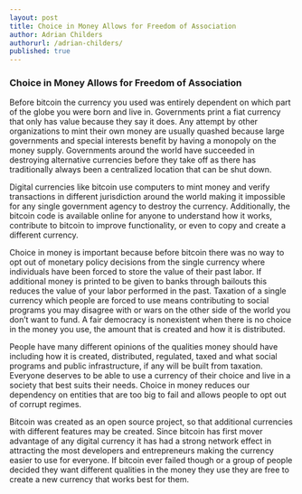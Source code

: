 ```yaml
---
layout: post
title: Choice in Money Allows for Freedom of Association
author: Adrian Childers
authorurl: /adrian-childers/
published: true
---
```


### Choice in Money Allows for Freedom of Association

<p>
Before bitcoin the currency you used was entirely dependent on which part of the globe you were born and live in. Governments print a fiat currency that only has value because they say it does. Any attempt by other organizations to mint their own money are usually quashed because large governments and special interests benefit by having a monopoly on the money supply. Governments around the world have succeeded in destroying alternative currencies before they take off as there has traditionally always been a centralized location that can be shut down. 
<p>
Digital currencies like bitcoin use computers to mint money and verify transactions in different jurisdiction around the world making it impossible for any single government agency to destroy the currency. Additionally, the bitcoin code is available online for anyone to understand how it works, contribute to bitcoin to improve functionality, or even to copy and create a different currency. 
<p>
Choice in money is important because before bitcoin there was no way to opt out of monetary policy decisions from the single currency where individuals have been forced to store the value of their past labor. If additional money is printed to be given to banks through bailouts this reduces the value of your labor performed in the past. Taxation of a single currency which people are forced to use means contributing to social programs you may disagree with or wars on the other side of the world you don’t want to fund. A fair democracy is nonexistent when there is no choice in the money you use, the amount that is created and how it is distributed.
<p>
People have many different opinions of the qualities money should have including how it is created, distributed, regulated, taxed and what social programs and public infrastructure, if any will be built from taxation. Everyone deserves to be able to use a currency of their choice and live in a society that best suits their needs. Choice in money reduces our dependency on entities that are too big to fail and allows people to opt out of corrupt regimes.
<p>
Bitcoin was created as an open source project, so that additional currencies with different features may be created. Since bitcoin has first mover advantage of any digital currency it has had a strong network effect in attracting the most developers and entrepreneurs making the currency easier to use for everyone. If bitcoin ever failed though or a group of people decided they want different qualities in the money they use they are free to create a new currency that works best for them.
